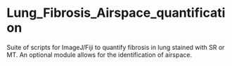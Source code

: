 # Lung_Fibrosis_Airspace_quantification
Suite of scripts for ImageJ/Fiji to quantify fibrosis in lung stained with SR or MT. An optional module allows for the identification of airspace.
